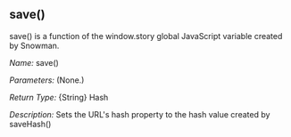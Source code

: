 ## save()

save() is a function of the window.story global JavaScript variable created by Snowman.

*Name:* save()

*Parameters:* (None.)

*Return Type:* {String} Hash

*Description:* Sets the URL's hash property to the hash value created by saveHash()
